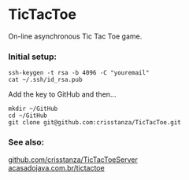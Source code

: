 # TicTacToe

On-line asynchronous Tic Tac Toe game.

  
### Initial setup:

    ssh-keygen -t rsa -b 4096 -C "youremail"
    cat ~/.ssh/id_rsa.pub

Add the key to GitHub and then...

    mkdir ~/GitHub
    cd ~/GitHub
    git clone git@github.com:crisstanza/TicTacToe.git


### See also:

<a target="_blank" href="https://github.com/crisstanza/TicTacToeServer">github.com/crisstanza/TicTacToeServer</a><br />
<a target="_blank" href="http://www.acasadojava.com.br/tictactoe">acasadojava.com.br/tictactoe</a>
